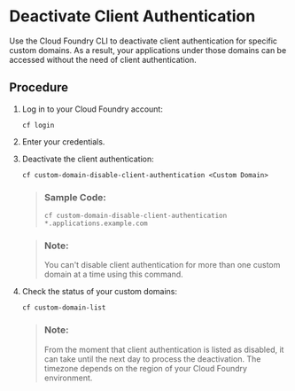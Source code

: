 <!-- loioc397fc768cd9464fa7694ce4e1d003e7 -->

# Deactivate Client Authentication

Use the Cloud Foundry CLI to deactivate client authentication for specific custom domains. As a result, your applications under those domains can be accessed without the need of client authentication.



## Procedure

1.  Log in to your Cloud Foundry account:

    ```
    cf login
    ```

2.  Enter your credentials.

3.  Deactivate the client authentication:

    ```
    cf custom-domain-disable-client-authentication <Custom Domain>
    ```

    > ### Sample Code:  
    > ```
    > cf custom-domain-disable-client-authentication *.applications.example.com
    > ```

    > ### Note:  
    > You can't disable client authentication for more than one custom domain at a time using this command.

4.  Check the status of your custom domains:

    ```
    cf custom-domain-list
    ```

    > ### Note:  
    > From the moment that client authentication is listed as disabled, it can take until the next day to process the deactivation. The timezone depends on the region of your Cloud Foundry environment.


